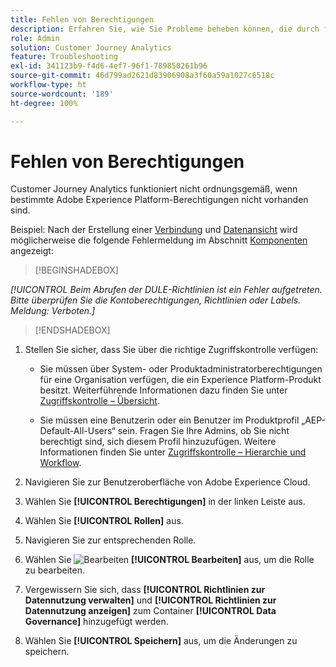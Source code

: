```yaml
---
title: Fehlen von Berechtigungen
description: Erfahren Sie, wie Sie Probleme beheben können, die durch fehlende Berechtigungen verursacht werden
role: Admin
solution: Customer Journey Analytics
feature: Troubleshooting
exl-id: 341123b9-f4d6-4ef7-96f1-789850261b96
source-git-commit: 46d799ad2621d83906908a3f60a59a1027c6518c
workflow-type: ht
source-wordcount: '189'
ht-degree: 100%

---
```


# Fehlen von Berechtigungen

Customer Journey Analytics funktioniert nicht ordnungsgemäß, wenn bestimmte Adobe Experience Platform-Berechtigungen nicht vorhanden sind.

Beispiel: Nach der Erstellung einer [Verbindung](../connections/overview.md) und [Datenansicht](../data-views/data-views.md) wird möglicherweise die folgende Fehlermeldung im Abschnitt [Komponenten](/help/data-views/create-dataview.md#components) angezeigt:


>[!BEGINSHADEBOX]

*[!UICONTROL Beim Abrufen der DULE-Richtlinien ist ein Fehler aufgetreten. Bitte überprüfen Sie die Kontoberechtigungen, Richtlinien oder Labels.  Meldung: Verboten.]*

>[!ENDSHADEBOX]


1. Stellen Sie sicher, dass Sie über die richtige Zugriffskontrolle verfügen:

   * Sie müssen über System- oder Produktadministratorberechtigungen für eine Organisation verfügen, die ein Experience Platform-Produkt besitzt. Weiterführende Informationen dazu finden Sie unter [Zugriffskontrolle – Übersicht](https://experienceleague.adobe.com/de/docs/experience-platform/access-control/home#platform-permissions).

   * Sie müssen eine Benutzerin oder ein Benutzer im Produktprofil „AEP-Default-All-Users“ sein. Fragen Sie Ihre Admins, ob Sie nicht berechtigt sind, sich diesem Profil hinzuzufügen. Weitere Informationen finden Sie unter [Zugriffskontrolle – Hierarchie und Workflow](https://experienceleague.adobe.com/de/docs/experience-platform/access-control/home#access-control-hierarchy-and-workflow).


1. Navigieren Sie zur Benutzeroberfläche von Adobe Experience Cloud.

1. Wählen Sie **[!UICONTROL Berechtigungen]** in der linken Leiste aus.

1. Wählen Sie **[!UICONTROL Rollen]** aus.

1. Navigieren Sie zur entsprechenden Rolle.

1. Wählen Sie ![Bearbeiten](https://spectrum.adobe.com/static/icons/workflow_18/Smock_Edit_18_N.svg) **[!UICONTROL Bearbeiten]** aus, um die Rolle zu bearbeiten.

1. Vergewissern Sie sich, dass **[!UICONTROL Richtlinien zur Datennutzung verwalten]** und **[!UICONTROL Richtlinien zur Datennutzung anzeigen]** zum Container **[!UICONTROL Data Governance]** hinzugefügt werden.

1. Wählen Sie **[!UICONTROL Speichern]** aus, um die Änderungen zu speichern.
